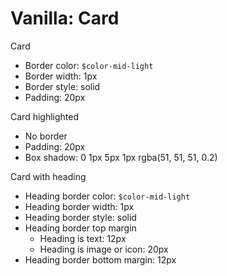 # Vanilla: Card

Card
- Border color: `$color-mid-light`
- Border width: 1px
- Border style: solid
- Padding: 20px

Card highlighted
- No border
- Padding: 20px
- Box shadow: 0 1px 5px 1px rgba(51, 51, 51, 0.2)

Card with heading
- Heading border color: `$color-mid-light`
- Heading border width: 1px
- Heading border style: solid
- Heading border top margin
  - Heading is text: 12px
  - Heading is image or icon: 20px
- Heading border bottom margin: 12px